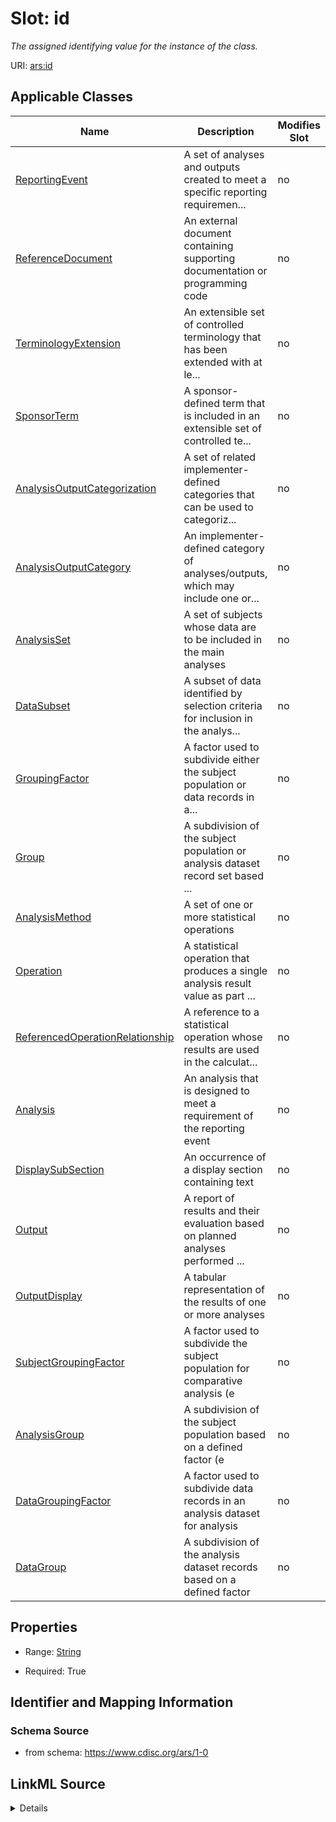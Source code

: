 # Slot: id


_The assigned identifying value for the instance of the class._



URI: [ars:id](https://www.cdisc.org/ars/1-0/id)



<!-- no inheritance hierarchy -->




## Applicable Classes

| Name | Description | Modifies Slot |
| --- | --- | --- |
[ReportingEvent](ReportingEvent.md) | A set of analyses and outputs created to meet a specific reporting requiremen... |  no  |
[ReferenceDocument](ReferenceDocument.md) | An external document containing supporting documentation or programming code |  no  |
[TerminologyExtension](TerminologyExtension.md) | An extensible set of controlled terminology that has been extended with at le... |  no  |
[SponsorTerm](SponsorTerm.md) | A sponsor-defined term that is included in an extensible set of controlled te... |  no  |
[AnalysisOutputCategorization](AnalysisOutputCategorization.md) | A set of related implementer-defined categories that can be used to categoriz... |  no  |
[AnalysisOutputCategory](AnalysisOutputCategory.md) | An implementer-defined category of analyses/outputs, which may include one or... |  no  |
[AnalysisSet](AnalysisSet.md) | A set of subjects whose data are to be included in the main analyses |  no  |
[DataSubset](DataSubset.md) | A subset of data identified by selection criteria for inclusion in the analys... |  no  |
[GroupingFactor](GroupingFactor.md) | A factor used to subdivide either the subject population or data records in a... |  no  |
[Group](Group.md) | A subdivision of the subject population or analysis dataset record set based ... |  no  |
[AnalysisMethod](AnalysisMethod.md) | A set of one or more statistical operations |  no  |
[Operation](Operation.md) | A statistical operation that produces a single analysis result value as part ... |  no  |
[ReferencedOperationRelationship](ReferencedOperationRelationship.md) | A reference to a statistical operation whose results are used in the calculat... |  no  |
[Analysis](Analysis.md) | An analysis that is designed to meet a requirement of the reporting event |  no  |
[DisplaySubSection](DisplaySubSection.md) | An occurrence of a display section containing text |  no  |
[Output](Output.md) | A report of results and their evaluation based on planned analyses performed ... |  no  |
[OutputDisplay](OutputDisplay.md) | A tabular representation of the results of one or more analyses |  no  |
[SubjectGroupingFactor](SubjectGroupingFactor.md) | A factor used to subdivide the subject population for comparative analysis (e |  no  |
[AnalysisGroup](AnalysisGroup.md) | A subdivision of the subject population based on a defined factor (e |  no  |
[DataGroupingFactor](DataGroupingFactor.md) | A factor used to subdivide data records in an analysis dataset for analysis |  no  |
[DataGroup](DataGroup.md) | A subdivision of the analysis dataset records based on a defined factor |  no  |







## Properties

* Range: [String](String.md)

* Required: True





## Identifier and Mapping Information







### Schema Source


* from schema: https://www.cdisc.org/ars/1-0




## LinkML Source

<details>
```yaml
name: id
description: The assigned identifying value for the instance of the class.
from_schema: https://www.cdisc.org/ars/1-0
rank: 1000
identifier: true
alias: id
domain_of:
- ReportingEvent
- ReferenceDocument
- TerminologyExtension
- SponsorTerm
- AnalysisOutputCategorization
- AnalysisOutputCategory
- AnalysisSet
- DataSubset
- GroupingFactor
- Group
- AnalysisMethod
- Operation
- ReferencedOperationRelationship
- Analysis
- DisplaySubSection
- Output
- OutputDisplay
range: string
required: true

```
</details>